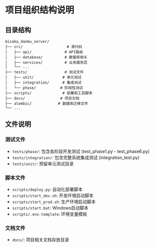 # 项目组织结构说明

## 目录结构

```
misaka_danmu_server/
├── src/                    # 源代码
│   ├── api/               # API路由
│   ├── database/          # 数据库相关
│   ├── services/          # 业务服务层
│   └── ...
├── tests/                 # 测试文件
│   ├── unit/             # 单元测试
│   ├── integration/      # 集成测试
│   └── phase/           # 阶段性测试
├── scripts/              # 部署和工具脚本
├── docs/                # 项目文档
├── alembic/            # 数据库迁移文件
└── ...
```

## 文件说明

### 测试文件
- `tests/phase/`: 包含各阶段开发测试 (test_phase1.py - test_phase6.py)
- `tests/integration/`: 包含完整系统集成测试 (integration_test.py)
- `tests/unit/`: 预留单元测试目录

### 脚本文件  
- `scripts/deploy.py`: 自动化部署脚本
- `scripts/start_dev.sh`: 开发环境启动脚本
- `scripts/start_prod.sh`: 生产环境启动脚本
- `scripts/start.bat`: Windows启动脚本
- `scripts/.env.template`: 环境变量模板

### 文档文件
- `docs/`: 项目相关文档存放目录